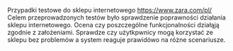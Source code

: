 Przypadki testowe do sklepu internetowego https://www.zara.com/pl/
Celem przeprowadzonych testów było sprawdzenie poprawności działania sklepu internetowego. 
Ocena czy poszczególne funkcjonalności działąją zgodnie z założeniami. 
Sprawdze czy użytkpwnicy mogą korzystać ze sklepu bez problemów a system reaguje prawidówo na różne scenariusze.

